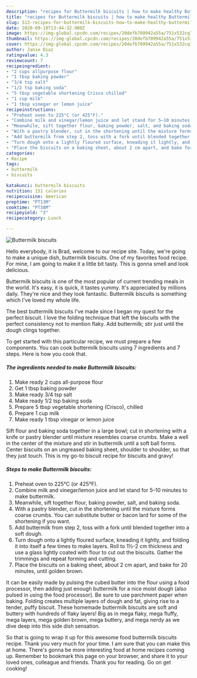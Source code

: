 ```yaml
---
description: "recipes for Buttermilk biscuits | how to make healthy Buttermilk biscuits"
title: "recipes for Buttermilk biscuits | how to make healthy Buttermilk biscuits"
slug: 513-recipes-for-buttermilk-biscuits-how-to-make-healthy-buttermilk-biscuits
date: 2020-09-19T13:44:32.900Z
image: https://img-global.cpcdn.com/recipes/20defb709942a55a/751x532cq70/buttermilk-biscuits-recipe-main-photo.jpg
thumbnail: https://img-global.cpcdn.com/recipes/20defb709942a55a/751x532cq70/buttermilk-biscuits-recipe-main-photo.jpg
cover: https://img-global.cpcdn.com/recipes/20defb709942a55a/751x532cq70/buttermilk-biscuits-recipe-main-photo.jpg
author: Janie Diaz
ratingvalue: 4.3
reviewcount: 7
recipeingredient:
- "2 cups allpurpose flour"
- "1 tbsp baking powder"
- "3/4 tsp salt"
- "1/2 tsp baking soda"
- "5 tbsp vegetable shortening Crisco chilled"
- "1 cup milk"
- "1 tbsp vinegar or lemon juice"
recipeinstructions:
- "Preheat oven to 225°C (or 425°F)."
- "Combine milk and vinegar/lemon juice and let stand for 5–10 minutes to make buttermilk."
- "Meanwhile, sift together flour, baking powder, salt, and baking soda."
- "With a pastry blender, cut in the shortening until the mixture forms coarse crumbs. You can substitute butter or bacon lard for some of the shortening if you want."
- "Add buttermilk from step 2, toss with a fork until blended together into a soft dough."
- "Turn dough onto a lightly floured surface, kneading it lightly, and folding it into itself a few times to make layers. Roll to 1½-2 cm thickness and use a glass lightly coated with flour to cut out the biscuits. Gather the trimmings and repeat forming and cutting."
- "Place the biscuits on a baking sheet, about 2 cm apart, and bake for 20 minutes, until golden brown."
categories:
- Recipe
tags:
- buttermilk
- biscuits

katakunci: buttermilk biscuits 
nutrition: 151 calories
recipecuisine: American
preptime: "PT13M"
cooktime: "PT38M"
recipeyield: "3"
recipecategory: Lunch

---
```



![Buttermilk biscuits](https://img-global.cpcdn.com/recipes/20defb709942a55a/751x532cq70/buttermilk-biscuits-recipe-main-photo.jpg)

Hello everybody, it is Brad, welcome to our recipe site. Today, we're going to make a unique dish, buttermilk biscuits. One of my favorites food recipe. For mine, I am going to make it a little bit tasty. This is gonna smell and look delicious.

Buttermilk biscuits is one of the most popular of current trending meals in the world. It's easy, it is quick, it tastes yummy. It's appreciated by millions daily. They're nice and they look fantastic. Buttermilk biscuits is something which I've loved my whole life.

The best buttermilk biscuits I&#39;ve made since I began my quest for the perfect biscuit. I love the folding technique that left the biscuits with the perfect consistency not to mention flaky. Add buttermilk; stir just until the dough clings together.


To get started with this particular recipe, we must prepare a few components. You can cook buttermilk biscuits using 7 ingredients and 7 steps. Here is how you cook that.

<!--inarticleads1-->

##### The ingredients needed to make Buttermilk biscuits:

1. Make ready 2 cups all-purpose flour
1. Get 1 tbsp baking powder
1. Make ready 3/4 tsp salt
1. Make ready 1/2 tsp baking soda
1. Prepare 5 tbsp vegetable shortening (Crisco), chilled
1. Prepare 1 cup milk
1. Make ready 1 tbsp vinegar or lemon juice


Sift flour and baking soda together in a large bowl; cut in shortening with a knife or pastry blender until mixture resembles coarse crumbs. Make a well in the center of the mixture and stir in buttermilk until a soft ball forms. Center biscuits on an ungreased baking sheet, shoulder to shoulder, so that they just touch. This is my go-to biscuit recipe for biscuits and gravy! 

<!--inarticleads2-->

##### Steps to make Buttermilk biscuits:

1. Preheat oven to 225°C (or 425°F).
1. Combine milk and vinegar/lemon juice and let stand for 5–10 minutes to make buttermilk.
1. Meanwhile, sift together flour, baking powder, salt, and baking soda.
1. With a pastry blender, cut in the shortening until the mixture forms coarse crumbs. You can substitute butter or bacon lard for some of the shortening if you want.
1. Add buttermilk from step 2, toss with a fork until blended together into a soft dough.
1. Turn dough onto a lightly floured surface, kneading it lightly, and folding it into itself a few times to make layers. Roll to 1½-2 cm thickness and use a glass lightly coated with flour to cut out the biscuits. Gather the trimmings and repeat forming and cutting.
1. Place the biscuits on a baking sheet, about 2 cm apart, and bake for 20 minutes, until golden brown.


It can be easily made by pulsing the cubed butter into the flour using a food processor, then adding just enough buttermilk for a nice moist dough (also pulsed in using the food processor). Be sure to use parchment paper when baking. Folding creates multiple layers of dough and fat, giving rise to a tender, puffy biscuit. These homemade buttermilk biscuits are soft and buttery with hundreds of flaky layers! Big as in mega flaky, mega fluffy, mega layers, mega golden brown, mega buttery, and mega nerdy as we dive deep into this side dish sensation. 

So that is going to wrap it up for this awesome food buttermilk biscuits recipe. Thank you very much for your time. I am sure that you can make this at home. There's gonna be more interesting food at home recipes coming up. Remember to bookmark this page on your browser, and share it to your loved ones, colleague and friends. Thank you for reading. Go on get cooking!
